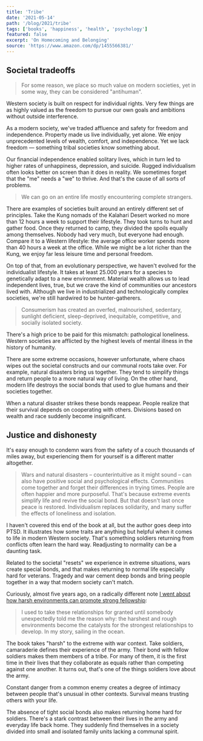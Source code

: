 ```yaml
---
title: 'Tribe'
date: '2021-05-14'
path: '/blog/2021/tribe'
tags: ['books', 'happiness', 'health', 'psychology']
featured: false
excerpt: 'On Homecoming and Belonging'
source: 'https://www.amazon.com/dp/1455566381/'
---
```


## Societal tradeoffs

> For some reason, we place so much value on modern societies, yet in some way, they can be considered "antihuman".

Western society is built on respect for individual rights. Very few things are as highly valued as the freedom to pursue our own goals and ambitions without outside interference.

As a modern society, we've traded affluence and safety for freedom and independence. Property made us live individually, yet alone. We enjoy unprecedented levels of wealth, comfort, and independence. Yet we lack freedom — something tribal societies know something about.

Our financial independence enabled solitary lives, which in turn led to higher rates of unhappiness, depression, and suicide. Rugged individualism often looks better on screen than it does in reality. We sometimes forget that the "me" needs a "we" to thrive. And that's the cause of all sorts of problems.

> We can go on an entire life mostly encountering complete strangers.

There are examples of societies built around an entirely different set of principles. Take the Kung nomads of the Kalahari Desert worked no more than 12 hours a week to support their lifestyle. They took turns to hunt and gather food. Once they returned to camp, they divided the spoils equally among themselves. Nobody had very much, but everyone had enough. Compare it to a Western lifestyle: the average office worker spends more than 40 hours a week at the office. While we might be a lot richer than the Kung, we enjoy far less leisure time and personal freedom.

On top of that, from an evolutionary perspective, we haven't evolved for the individualist lifestyle. It takes at least 25.000 years for a species to genetically adapt to a new environment. Material wealth allows us to lead independent lives, true, but we crave the kind of communities our ancestors lived with. Although we live in industrialized and technologically complex societies, we're still hardwired to be hunter-gatherers.

> Consumerism has created an overfed, malnourished, sedentary, sunlight deficient, sleep-deprived, inequitable, competitive, and socially isolated society.

There's a high price to be paid for this mismatch: pathological loneliness. Western societies are afflicted by the highest levels of mental illness in the history of humanity.

There are some extreme occasions, however unfortunate, where chaos wipes out the societal constructs and our communal roots take over. For example, natural disasters bring us together. They tend to simplify things and return people to a more natural way of living. On the other hand, modern life destroys the social bonds that used to glue humans and their societies together.

When a natural disaster strikes these bonds reappear. People realize that their survival depends on cooperating with others. Divisions based on wealth and race suddenly become insignificant.

## Justice and dishonesty

It's easy enough to condemn wars from the safety of a couch thousands of miles away, but experiencing them for yourself is a different matter altogether.

> Wars and natural disasters – counterintuitive as it might sound – can also have positive social and psychological effects. Communities come together and forget their differences in trying times. People are often happier and more purposeful. That's because extreme events simplify life and revive the social bond. But that doesn't last once peace is restored. Individualism replaces solidarity, and many suffer the effects of loneliness and isolation.

I haven't covered this end of the book at all, but the author goes deep into PTSD. It illustrates how some traits are anything but helpful when it comes to life in modern Western society. That's something soldiers returning from conflicts often learn the hard way. Readjusting to normality can be a daunting task.

Related to the societal "resets" we experience in extreme situations, wars create special bonds, and that makes returning to normal life especially hard for veterans. Tragedy and war cement deep bonds and bring people together in a way that modern society can't match.

Curiously, almost five years ago, on a radically different note [I went about how harsh environments can promote strong fellowship](/blog/2017/alignment):

> I used to take these relationships for granted until somebody unexpectedly told me the reason why: the harshest and rough environments become the catalysts for the strongest relationships to develop. In my story, sailing in the ocean.

The book takes "harsh" to the extreme with war context. Take soldiers, camaraderie defines their experience of the army. Their bond with fellow soldiers makes them members of a tribe. For many of them, it is the first time in their lives that they collaborate as equals rather than competing against one another. It turns out, that's one of the things soldiers love about the army.

Constant danger from a common enemy creates a degree of intimacy between people that's unusual in other contexts. Survival means trusting others with your life.

The absence of tight social bonds also makes returning home hard for soldiers. There's a stark contrast between their lives in the army and everyday life back home. They suddenly find themselves in a society divided into small and isolated family units lacking a communal spirit.
